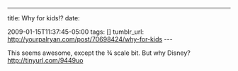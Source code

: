 ---
title: Why for kids!?
date:

 2009-01-15T11:37:45-05:00 
tags:
 [] 
tumblr_url: http://yourpalryan.com/post/70698424/why-for-kids
\-\--

This seems awesome, except the ¾ scale bit. But why Disney?
<http://tinyurl.com/9449uo>
